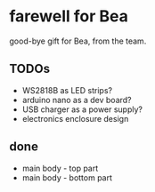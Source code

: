 # farewell for Bea

good-bye gift for Bea, from the team.


## TODOs
- WS2818B as LED strips?
- arduino nano as a dev board?
- USB charger as a power supply?
- electronics enclosure design

## done
- main body - top part
- main body - bottom part

